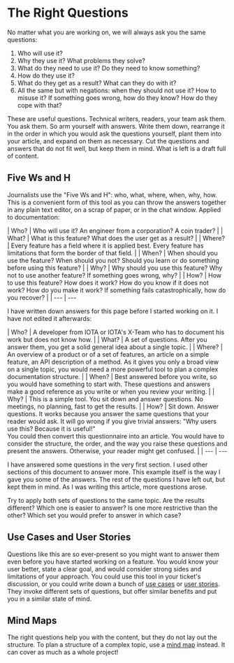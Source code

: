 # The Right Questions

No matter what you are working on, we will always ask you the same questions:

1. Who will use it?
2. Why they use it? What problems they solve?
3. What do they need to use it? Do they need to know something?
4. How do they use it?
5. What do they get as a result? What can they do with it?
6. All the same but with negations: when they should not use it? How to misuse it? If something goes wrong, how do they know? How do they cope with that?

These are useful questions. Technical writers, readers, your team ask them. You ask them. So arm yourself with answers. Write them down, rearrange it in the order in which you would ask the questions yourself, plant them into your article, and expand on them as necessary. Cut the questions and answers that do not fit well, but keep them in mind. What is left is a draft full of content.

## Five Ws and H

Journalists use the "Five Ws and H": who, what, where, when, why, how. This is a convenient form of this tool as you can throw the answers together in any plain text editor, on a scrap of paper, or in the chat window. Applied to documentation:

| Who?   | Who will use it? An engineer from a corporation? A coin trader? |
| What?  | What is this feature? What does the user get as a result? |
| Where? | Every feature has a field where it is applied best. Every feature has limitations that form the border of that field. |
| When?  | When should you use the feature? When should you not? Should you learn or do something before using this feature? |
| Why?   | Why should you use this feature? Why not to use another feature? If something goes wrong, why? |
| How?   | How to use this feature? How does it work? How do you know if it does not work? How do you make it work? If something fails catastrophically, how do you recover? |
| ---    | ---

I have written down answers for this page before I started working on it. I have not edited it afterwards:

| Who?   | A developer from IOTA or IOTA's X-Team who has to document his work but does not know how. |
| What?  | A set of questions. After you answer them, you get a solid general idea about a single topic. |
| Where? | An overview of a product or of a set of features, an article on a simple feature, an API description of a method. As it gives you only a broad view on a single topic, you would need a more powerful tool to plan a complex documentation structure. |
| When?  | Best answered before you write, so you would have something to start with. These questions and answers make a good reference as you write or when you review your writing. |
| Why?   | This is a simple tool. You sit down and answer questions. No meetings, no planning, fast to get the results. |
| How?   | Sit down. Answer questions. It works because you answer the same questions that your reader would ask. It will go wrong if you give trivial answers: "Why users use this? Because it is useful!" <br /> You could then convert this questionnaire into an article. You would have to consider the structure, the order, and the way you raise these questions and present the answers. Otherwise, your reader might get confused. |
| ---    | ---

I have answered some questions in the very first section. I used other sections of this document to answer more. This example itself is the way I gave you some of the answers. The rest of the questions I have left out, but kept them in mind. As I was writing this article, more questions arose.

Try to apply both sets of questions to the same topic. Are the results different? Which one is easier to answer? Is one more restrictive than the other? Which set you would prefer to answer in which case?

## Use Cases and User Stories

Questions like this are so ever-present so you might want to answer them even before you have started working on a feature. You would know your user better, state a clear goal, and would consider strong sides and limitations of your approach. You could use this tool in your ticket's discussion, or you could write down a bunch of [use cases](https://www.usability.gov/how-to-and-tools/methods/use-cases.html) or [user stories](https://www.productplan.com/glossary/user-story/). They invoke different sets of questions, but offer similar benefits and put you in a similar state of mind.

## Mind Maps

The right questions help you with the content, but they do not lay out the structure. To plan a structure of a complex topic, use a [mind map](./mind_map.md) instead. It can cover as much as a whole project!